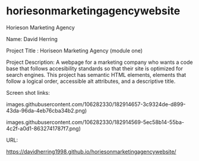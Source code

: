 # horiesonmarketingagencywebsite
Horieson Marketing Agency 

Name: David Herring

Project Title : Horiseon Marketing Agency (module one)

Project Description: A webpage for a marketing company who wants a code base that follows accesibility standards so that their site is optimized for search engines. This project has semantic HTML elements, elements that follow a logical order, accessible alt attributes, and a descriptive title.

Screen shot links:

images.githubusercontent.com/106282330/182914657-3c9324de-d899-43da-96da-4eb76cba34b2.png)

images.githubusercontent.com/106282330/182914569-5ec58b14-55ba-4c2f-a0d1-8632741787f7.png)

URL:

https://davidherring1998.github.io/horiesonmarketingagencywebsite/
